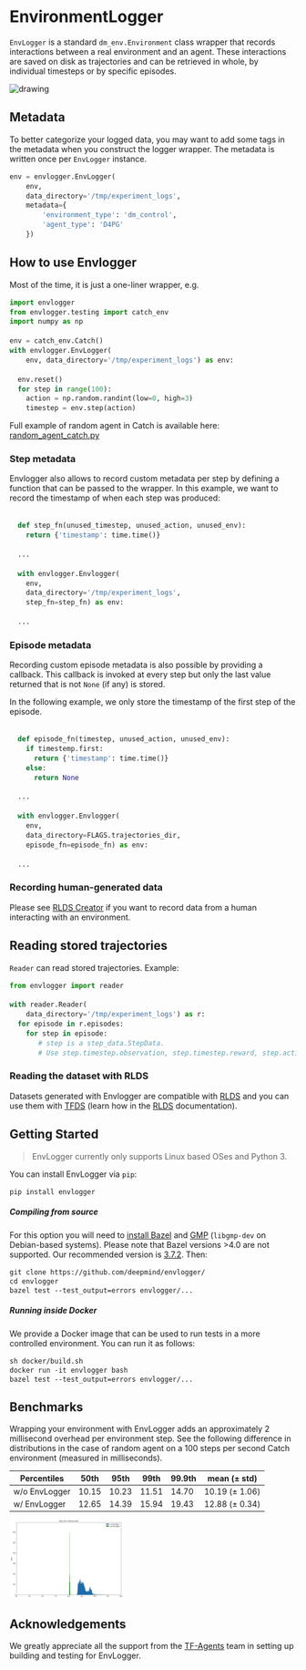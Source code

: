 # EnvironmentLogger

`EnvLogger` is a standard `dm_env.Environment` class wrapper that
records interactions between a real environment and an agent. These interactions
are saved on disk as trajectories and can be retrieved in whole, by individual
timesteps or by specific episodes.

![drawing](docs/images/envlogger.png "EnvironmentLogger Diagram")

## Metadata

To better categorize your logged data, you may want to add some tags in the
metadata when you construct the logger wrapper.  The metadata is written once
per `EnvLogger` instance.

```python
env = envlogger.EnvLogger(
    env,
    data_directory='/tmp/experiment_logs',
    metadata={
        'environment_type': 'dm_control',
        'agent_type': 'D4PG'
    })
```
## How to use Envlogger

Most of the time, it is just a one-liner wrapper, e.g.

```python
import envlogger
from envlogger.testing import catch_env
import numpy as np

env = catch_env.Catch()
with envlogger.EnvLogger(
    env, data_directory='/tmp/experiment_logs') as env:

  env.reset()
  for step in range(100):
    action = np.random.randint(low=0, high=3)
    timestep = env.step(action)
```

Full example of random agent in Catch is available here:
[random_agent_catch.py](https://github.com/deepmind/envlogger/tree/main/envloggerexamples/random_agent_catch.py)


### Step metadata

Envlogger also allows to record custom metadata per step by defining a function
that can be passed to the wrapper. In this example, we want to record the
timestamp of when each step was produced:

```python

  def step_fn(unused_timestep, unused_action, unused_env):
    return {'timestamp': time.time()}

  ...

  with envlogger.Envlogger(
    env,
    data_directory='/tmp/experiment_logs',
    step_fn=step_fn) as env:

  ...

```

### Episode metadata

Recording custom episode metadata is also possible by providing a callback. This
callback is invoked at every step but only the last value returned that is not
`None` (if any) is stored.

In the following example, we only store the timestamp of the first step of the
episode.

```python

  def episode_fn(timestep, unused_action, unused_env):
    if timestemp.first:
      return {'timestamp': time.time()}
    else:
      return None

  ...

  with envlogger.Envlogger(
    env,
    data_directory=FLAGS.trajectories_dir,
    episode_fn=episode_fn) as env:

  ...

```

### Recording human-generated data

Please see [RLDS Creator] if you want to record data from a human interacting
with an environment.

[RLDS Creator]: http://github.com/google-research/rlds-creator

## Reading stored trajectories

`Reader` can read stored trajectories. Example:

```python
from envlogger import reader

with reader.Reader(
    data_directory='/tmp/experiment_logs') as r:
  for episode in r.episodes:
    for step in episode:
       # step is a step_data.StepData.
       # Use step.timestep.observation, step.timestep.reward, step.action etc...
```

### Reading the dataset with RLDS

Datasets generated with Envlogger are compatible with [RLDS] and you can use
them with [TFDS](http://www.tensorflow.org/datasets) (learn how in the [RLDS]
documentation).

[RLDS]: http://github.com/google-research/rlds

## Getting Started

> EnvLogger currently only supports Linux based OSes and Python 3.

You can install EnvLogger via `pip`:

```
pip install envlogger
```

##### Compiling from source

For this option you will need to [install Bazel](https://docs.bazel.build/versions/main/install.html) and [GMP](https://gmplib.org/) (`libgmp-dev` on Debian-based systems).
Please note that Bazel versions >4.0 are not supported. Our recommended version
is [3.7.2](https://github.com/bazelbuild/bazel/releases/tag/3.7.2). Then:

```
git clone https://github.com/deepmind/envlogger/
cd envlogger
bazel test --test_output=errors envlogger/...
```

##### Running inside Docker

We provide a Docker image that can be used to run tests in a more controlled
environment. You can run it as follows:

```
sh docker/build.sh
docker run -it envlogger bash
bazel test --test_output=errors envlogger/...
```

## Benchmarks

Wrapping your environment with EnvLogger adds an approximately 2 millisecond overhead per environment step.
See the following difference in distributions in the case of random agent on a 100 steps per second Catch environment (measured in milliseconds).

Percentiles      | 50th      | 95th       | 99th      | 99.9th     | mean (± std)
---------------- | --------- | -----------| ----------| -----------| -----------
w/o EnvLogger    | 10.15     | 10.23      | 11.51     | 14.70      | 10.19 (± 1.06)
w/ EnvLogger     | 12.65     | 14.39      | 15.94     | 19.43      | 12.88 (± 0.34)

<img src="docs/images/timings.png" width="40%">


## Acknowledgements

We greatly appreciate all the support from the
[TF-Agents](https://github.com/tensorflow/agents) team in setting up building
and testing for EnvLogger.
